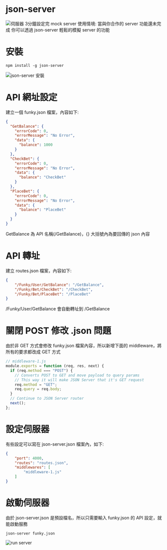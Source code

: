 # json-server
![伺服器](https://i.imgur.com/oIFoyj5.jpg)
3分鐘設定完 mock server
使用情境:
當與你合作的 server 功能還未完成
你可以透過 json-server 輕鬆的模擬 server 的功能

# 安裝
```shell
npm install -g json-server
```
![json-server 安裝](https://i.imgur.com/HEqW7lE.png)

# API 網址設定
建立一個 funky.json 檔案，內容如下:
```json
{
  "GetBalance": {
    "errorCode": 0,
    "errorMessage": "No Error",
    "data": {
      "balance": 1000
    }
  },
  "CheckBet": {
    "errorCode": 0,
    "errorMessage": "No Error",
    "data": {
      "balance": "CheckBet"
    }
  },
  "PlaceBet": {
    "errorCode": 0,
    "errorMessage": "No Error",
    "data": {
      "balance": "PlaceBet"
    }
  }
}
```
GetBalance 為 API 名稱(/GetBalance)，{} 大括號內為要回傳的 json 內容

# API 轉址
建立 routes.json 檔案，內容如下:
```json
{
    "/Funky/User/GetBalance": "/GetBalance",
    "/Funky/Bet/CheckBet": "/CheckBet",
    "/Funky/Bet/PlaceBet": "/PlaceBet"
}
```
/Funky/User/GetBalance 會自動轉址到 /GetBalance

# 關閉 POST 修改 .json 問題
由於非 GET 方式會修改 funky.json 檔案內容，所以新增下面的 middleware，將所有的要求都改成 GET  方式
```javascript
// middleware-1.js
module.exports = function (req, res, next) {
  if (req.method === "POST") {
    // Converts POST to GET and move payload to query params
    // This way it will make JSON Server that it's GET request
    req.method = "GET";
    req.query = req.body;
  }
  // Continue to JSON Server router
  next();
};
```

# 設定伺服器
有些設定可以寫在 json-server.json 檔案內，如下:
```json
{
    "port": 4000,
    "routes": "routes.json",
    "middlewares": [
        "middleware-1.js"
    ]
}
```

# 啟動伺服器
由於 json-server.json 是預設檔名，所以只需要輸入 funky.json 的 API 設定，就能啟動服務
```shell
json-server funky.json
```
![run server](https://i.imgur.com/R7nHneM.png)
